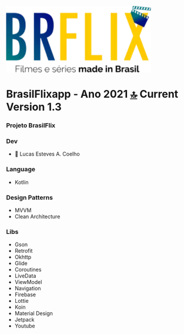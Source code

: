 <div>
<img height="180em" src="https://github.com/DigitalHouse-PI/android-brasilflix/blob/develop/brflixlogo.png"/>
</div>


# BrasilFlixapp - Ano 2021 [🔝](#welcome-badges-4-readmemd-profile) Current Version 1.3

### Projeto BrasilFlix

### Dev

* 👨 Lucas Esteves A. Coelho

### Language
* Kotlin

### Design Patterns
 * MVVM
 * Clean Architecture

### Libs
* Gson
* Retrofit
* Okhttp
* Glide
* Coroutines
* LiveData
* ViewModel
* Navigation
* Firebase
* Lottie
* Koin
* Material Design
* Jetpack
* Youtube
